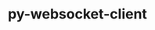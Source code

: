 ---
title: "py-websocket-client"
layout: cache
categories: [package, develop-2023-10-08]
meta: {"versions": ["1.6.3"], "compilers": ["apple-clang@=14.0.0", "gcc@=11.1.0", "gcc@=11.3.0", "gcc@=11.4.0", "gcc@=9.4.0", "oneapi@=2023.2.1"], "oss": ["ubuntu20.04", "ubuntu22.04", "ventura"], "platforms": ["darwin", "linux"], "targets": ["aarch64", "ppc64le", "x86_64_v3"], "stacks": ["data-vis-sdk", "e4s", "e4s-arm", "e4s-oneapi", "e4s-power", "ml-darwin-aarch64-mps", "ml-linux-x86_64-cpu", "ml-linux-x86_64-cuda", "root"], "num_specs": 9, "num_specs_by_stack": {"root": 9, "ml-darwin-aarch64-mps": 1, "e4s-arm": 1, "e4s-power": 1, "data-vis-sdk": 2, "e4s": 2, "e4s-oneapi": 1, "ml-linux-x86_64-cuda": 1, "ml-linux-x86_64-cpu": 1}}
spec_details: [{"hash": "3wpysplv3u7u62i6l3dgub2ygpwvb3gi", "compiler": "apple-clang@=14.0.0", "versions": ["1.6.3"], "os": "ventura", "platform": "darwin", "target": "aarch64", "variants": ["build_system=python_pip"], "stacks": ["root", "ml-darwin-aarch64-mps"], "size": "-", "tarball": "https://binaries.spack.io/releases/develop-2023-10-08/build_cache/darwin-ventura-aarch64/apple-clang-14.0.0/py-websocket-client-1.6.3/darwin-ventura-aarch64-apple-clang-14.0.0-py-websocket-client-1.6.3-3wpysplv3u7u62i6l3dgub2ygpwvb3gi.spack"}, {"hash": "q5vau7zabr66k7k5fs4ohaygtqczw25r", "compiler": "gcc@=11.4.0", "versions": ["1.6.3"], "os": "ubuntu20.04", "platform": "linux", "target": "aarch64", "variants": ["build_system=python_pip"], "stacks": ["root", "e4s-arm"], "size": "-", "tarball": "https://binaries.spack.io/releases/develop-2023-10-08/build_cache/linux-ubuntu20.04-aarch64/gcc-11.4.0/py-websocket-client-1.6.3/linux-ubuntu20.04-aarch64-gcc-11.4.0-py-websocket-client-1.6.3-q5vau7zabr66k7k5fs4ohaygtqczw25r.spack"}, {"hash": "s3eytpvt23qcfxwmpqld7vfukyi5faiu", "compiler": "gcc@=9.4.0", "versions": ["1.6.3"], "os": "ubuntu20.04", "platform": "linux", "target": "ppc64le", "variants": ["build_system=python_pip"], "stacks": ["root", "e4s-power"], "size": "-", "tarball": "https://binaries.spack.io/releases/develop-2023-10-08/build_cache/linux-ubuntu20.04-ppc64le/gcc-9.4.0/py-websocket-client-1.6.3/linux-ubuntu20.04-ppc64le-gcc-9.4.0-py-websocket-client-1.6.3-s3eytpvt23qcfxwmpqld7vfukyi5faiu.spack"}, {"hash": "gpjr4ttfxnt2qgnnbpjif723aj4s6igk", "compiler": "gcc@=11.1.0", "versions": ["1.6.3"], "os": "ubuntu20.04", "platform": "linux", "target": "x86_64_v3", "variants": ["build_system=python_pip"], "stacks": ["data-vis-sdk", "root"], "size": "-", "tarball": "https://binaries.spack.io/releases/develop-2023-10-08/build_cache/linux-ubuntu20.04-x86_64_v3/gcc-11.1.0/py-websocket-client-1.6.3/linux-ubuntu20.04-x86_64_v3-gcc-11.1.0-py-websocket-client-1.6.3-gpjr4ttfxnt2qgnnbpjif723aj4s6igk.spack"}, {"hash": "trfxbjv5aoavdk6byy3yyzg5ctikftpy", "compiler": "gcc@=11.1.0", "versions": ["1.6.3"], "os": "ubuntu20.04", "platform": "linux", "target": "x86_64_v3", "variants": ["build_system=python_pip"], "stacks": ["data-vis-sdk", "root"], "size": "-", "tarball": "https://binaries.spack.io/releases/develop-2023-10-08/build_cache/linux-ubuntu20.04-x86_64_v3/gcc-11.1.0/py-websocket-client-1.6.3/linux-ubuntu20.04-x86_64_v3-gcc-11.1.0-py-websocket-client-1.6.3-trfxbjv5aoavdk6byy3yyzg5ctikftpy.spack"}, {"hash": "pplflm6ltlaqn6zcecrwkzjtqlefni56", "compiler": "gcc@=11.4.0", "versions": ["1.6.3"], "os": "ubuntu20.04", "platform": "linux", "target": "x86_64_v3", "variants": ["build_system=python_pip"], "stacks": ["root", "e4s"], "size": "-", "tarball": "https://binaries.spack.io/releases/develop-2023-10-08/build_cache/linux-ubuntu20.04-x86_64_v3/gcc-11.4.0/py-websocket-client-1.6.3/linux-ubuntu20.04-x86_64_v3-gcc-11.4.0-py-websocket-client-1.6.3-pplflm6ltlaqn6zcecrwkzjtqlefni56.spack"}, {"hash": "jcg6xiym2slgufqy4g2agfaakhdz4r73", "compiler": "gcc@=11.4.0", "versions": ["1.6.3"], "os": "ubuntu20.04", "platform": "linux", "target": "x86_64_v3", "variants": ["build_system=python_pip"], "stacks": ["root", "e4s"], "size": "-", "tarball": "https://binaries.spack.io/releases/develop-2023-10-08/build_cache/linux-ubuntu20.04-x86_64_v3/gcc-11.4.0/py-websocket-client-1.6.3/linux-ubuntu20.04-x86_64_v3-gcc-11.4.0-py-websocket-client-1.6.3-jcg6xiym2slgufqy4g2agfaakhdz4r73.spack"}, {"hash": "kk5jmkflk7yiqn72qmr75xme2caapyi3", "compiler": "oneapi@=2023.2.1", "versions": ["1.6.3"], "os": "ubuntu20.04", "platform": "linux", "target": "x86_64_v3", "variants": ["build_system=python_pip"], "stacks": ["root", "e4s-oneapi"], "size": "-", "tarball": "https://binaries.spack.io/releases/develop-2023-10-08/build_cache/linux-ubuntu20.04-x86_64_v3/oneapi-2023.2.1/py-websocket-client-1.6.3/linux-ubuntu20.04-x86_64_v3-oneapi-2023.2.1-py-websocket-client-1.6.3-kk5jmkflk7yiqn72qmr75xme2caapyi3.spack"}, {"hash": "7bixercgpceeeu4ttzkqvhuixhp6ek66", "compiler": "gcc@=11.3.0", "versions": ["1.6.3"], "os": "ubuntu22.04", "platform": "linux", "target": "x86_64_v3", "variants": ["build_system=python_pip"], "stacks": ["root", "ml-linux-x86_64-cuda", "ml-linux-x86_64-cpu"], "size": "-", "tarball": "https://binaries.spack.io/releases/develop-2023-10-08/build_cache/linux-ubuntu22.04-x86_64_v3/gcc-11.3.0/py-websocket-client-1.6.3/linux-ubuntu22.04-x86_64_v3-gcc-11.3.0-py-websocket-client-1.6.3-7bixercgpceeeu4ttzkqvhuixhp6ek66.spack"}]
---